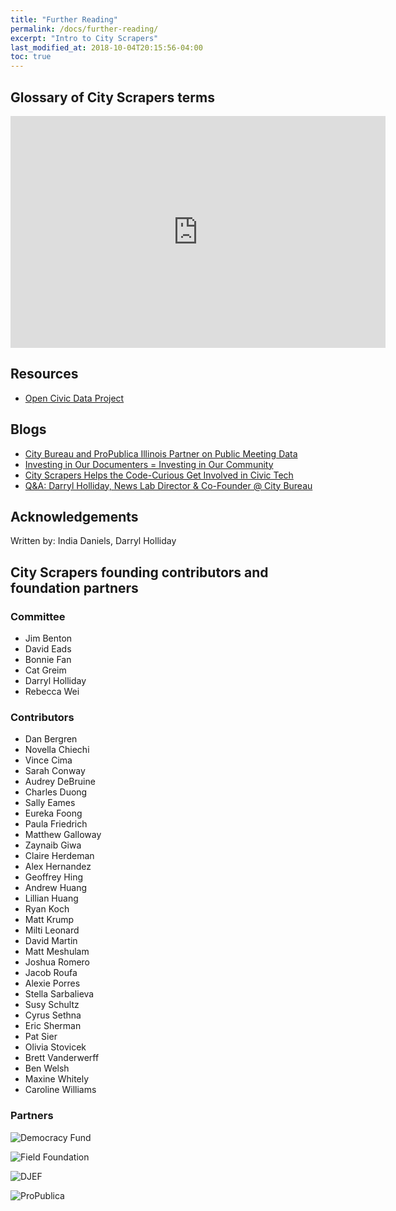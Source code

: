```yaml
---
title: "Further Reading"
permalink: /docs/further-reading/
excerpt: "Intro to City Scrapers"
last_modified_at: 2018-10-04T20:15:56-04:00
toc: true
---
```


## Glossary of City Scrapers terms

<iframe width="600" height="371" frameborder="0" src="https://docs.google.com/spreadsheets/d/e/2PACX-1vSNsgDne-Hu_gilU6lS-Xnuwo35l9CtFZdWmhdawSpC23U1A4Zd769W8et5HRE8uYURKRq8Wdl7rQ8Y/pubhtml?widget=true&amp;headers=false"></iframe>


## Resources

- [Open Civic Data Project](https://opencivicdata.readthedocs.io/en/latest/)

## Blogs


- [City Bureau and ProPublica Illinois Partner on Public Meeting Data](https://www.propublica.org/nerds/city-bureau-propublica-illinois-public-meeting-data)
- [Investing in Our Documenters = Investing in Our Community](https://medium.com/city-bureau/investing-in-our-documenters-investing-in-our-community-ec360cc5e32e)
- [City Scrapers Helps the Code-Curious Get Involved in Civic Tech](https://medium.com/city-bureau/city-scrapers-helps-the-code-curious-get-involved-in-civic-tech-cba16fc3888b)
- [Q&A: Darryl Holliday, News Lab Director & Co-Founder @ City Bureau](https://medium.com/the-idea/q-a-darryl-holliday-news-lab-director-co-founder-city-bureau-968a76d0ff99)

## Acknowledgements

Written by: India Daniels, Darryl Holliday

## City Scrapers founding contributors and foundation partners

### Committee

- Jim Benton
- David Eads
- Bonnie Fan
- Cat Greim
- Darryl Holliday
- Rebecca Wei

### Contributors

- Dan Bergren
- Novella Chiechi
- Vince Cima
- Sarah Conway
- Audrey DeBruine
- Charles Duong
- Sally Eames
- Eureka Foong
- Paula Friedrich
- Matthew Galloway
- Zaynaib Giwa
- Claire Herdeman
- Alex Hernandez
- Geoffrey Hing
- Andrew Huang
- Lillian Huang
- Ryan Koch
- Matt Krump
- Milti Leonard
- David Martin
- Matt Meshulam
- Joshua Romero
- Jacob Roufa
- Alexie Porres
- Stella Sarbalieva
- Susy Schultz
- Cyrus Sethna
- Eric Sherman
- Pat Sier
- Olivia Stovicek
- Brett Vanderwerff
- Ben Welsh
- Maxine Whitely
- Caroline Williams

### Partners

![Democracy Fund](/assets/images/democracy_fund.png "Democracy Fund")

![Field Foundation](/assets/images/field_foundation.png "Field Foundation")

![DJEF](/assets/images/djef.png "DJEF")

![ProPublica](/assets/images/propublica.png "ProPublica")

